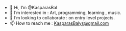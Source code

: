 - 👋 Hi, I’m @KasparasBal
- 👀 I’m interested in : Art, programming, learning , music.
- 💞️ I’m looking to collaborate : on entry level projects.
- 📫 How to reach me : KasparasBalys@gmail.com
